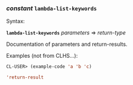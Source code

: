 ### <em>constant</em> <strong>`lambda-list-keywords`</strong>

Syntax:

<strong>`lambda-list-keywords`</strong> <em>parameters</em> => <em>return-type</em>

Documentation of parameters and return-results.

Examples (not from CLHS...):

```lisp
CL-USER> (example-code 'a 'b 'c)

'return-result
```
